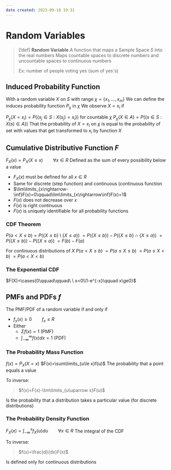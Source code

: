 ```yaml
---
date created: 2023-09-18 19:31
---
```


# Random Variables

> [!def]
> **Random Variable**
> A function that maps a Sample Space $S$ into the real numbers
> Maps countable spaces to discrete numbers and uncountable spaces to continuous numbers
>
> Ex: number of people voting yes (sum of yes's)

## Induced Probability Function

With a random variable $X$ on $S$ with range $\chi=\{x_1,...,x_m\}$
We can define the induces probability function $P_\chi$ in $\chi$
We observe $X=x_i$ if

$P_\chi(X=x_i)=P(\{s_j\in S:X(s_j)=x_i\})$ for countable $\chi$
$P_\chi(X\in A)=P(\{s\in S: X(s)\in A\})$
That the probability of $X=x_i$ on $\chi$ is equal to the probability of set with values that get transformed to $x_i$ by function $X$

## Cumulative Distributive Function $F$

$F_X(x)=P_X(X\le x)\qquad\forall x\in R$
Defined as the sum of every possibility below a value

- $F_X(x)$ must be defined for all $x\in R$
- Same for discrete (step function) and continuous (continuous function
- $\lim\limits_{x\rightarrow-\inf}F(x)=0\qquad\lim\limits_{x\rightarrow\inf}F(x)=1$
- $F(x)$ does not decrease over $x$
- $F(x)$ is right continuous
- $F(x)$ is uniquely identifiable for all probability functions

### CDF Theorem

$P(a<X\le b)=P(\{X\le b\}\setminus\{X\le a\})$
$=P(\{X\le b\})-P(\{X\le b\}\cap\{X\le a\})$
$=P(\{X\le b\})-P(\{X\le a\})$
$=F(b)-F(a)$

For continuous distributions of $X$
$P(a<X\le b)$
$=P(a\le X\le b)$
$=P(a\le X<b)$
$=P(a<X<b)$

### The Exponential CDF

$F(X)=\cases{0\qquad\qquad\ \ x<0\\1-e^{-x}\qquad x\ge0}$

## PMFs and PDFs $f$

The PMF/PDF of a random variable if and only if

- $f_x(x)\ge0\qquad f_x\le R$
- Either
  - $\Sigma f(x)=1$ (PMF)
  - $\int_{-\infty}^\infty f(x)dx=1$ (PDF)

### The Probability Mass Function

$f(x)=P_X(X=x)$
$F(x)=\sum\limits_{u\le x}f(u)$
The probability that a point equals a value 

To inverse:

> $f(x)=F(x)-\lim\limits_{u\uparrow x}F(u)$

Is the probability that a distribution takes a particular value (for discrete distributions)

### The Probability Density Function

$F_X(x)=\int_{-\infty}^{x}f_X(u)du\qquad\forall x\in R$
The integral of the CDF

To inverse:

> $f(x)=\frac{d}{dx}F(x)$

Is defined only for continuous distributions
